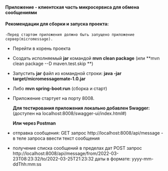 #### Приложение - клиентская часть микросервиса для обмена сообщениями

#### Рекомендации для сборки и запуска проекта:
```
-Перед стартом приложения должно быть запущено приложение сервер(micromessage).
```
- Перейти в корень проекта
- Создать исполняемый **jar** командой  **mvn clean package** (или **mvn clean package --D maven.test.skip **)
- Запустить **jar** файл из командной строки: **java -jar target/micromessagemate-1.0.jar**
- Либо **mvn spring-boot:run** (сборка и старт)
- Приложение стартует на порту 8008.


  **Для тестирования приложения локально добавлен Swagger:** (доступен на localhost:8008/swagger-ui/index.html#)

  **Или через Postman**
- отправка сообщения: GET запрос http://localhost:8008/api/message - в теле запроса ввести текст сообщения
- получение списка сообщений в пределах дат POST запрос 
  http://localhost:8008/api/message/from/2022-03-23T08:23:32/to/2022-03-25T21:23:32
даты в формате: yyyy-mm-ddThh:mm:ss